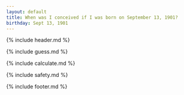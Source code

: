 ```yaml
---
layout: default
title: When was I conceived if I was born on September 13, 1901?
birthday: Sept 13, 1901
---
```


{% include header.md %}

{% include guess.md %}

{% include calculate.md %}

{% include safety.md %}

{% include footer.md %}



